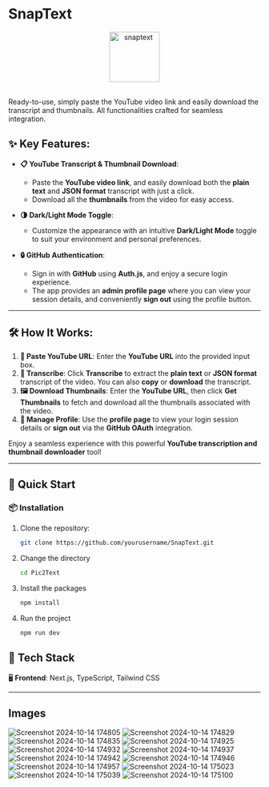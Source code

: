 # SnapText

<div align=center>
  <img src="https://github.com/user-attachments/assets/9b433944-c85e-443d-a20c-410e13a111ec" alt="snaptext" width=100 height=100 />
</div>

<br />

Ready-to-use, simply paste the YouTube video link and easily download the transcript and thumbnails. All functionalities crafted for seamless integration.

## ✨ Key Features:

- **📋 YouTube Transcript & Thumbnail Download**:  
   - Paste the **YouTube video link**, and easily download both the **plain text** and **JSON format** transcript with just a click.  
   - Download all the **thumbnails** from the video for easy access.

- **🌗 Dark/Light Mode Toggle**:  
   - Customize the appearance with an intuitive **Dark/Light Mode** toggle to suit your environment and personal preferences.

- **🔒 GitHub Authentication**:  
   - Sign in with **GitHub** using **Auth.js**, and enjoy a secure login experience.  
   - The app provides an **admin profile page** where you can view your session details, and conveniently **sign out** using the profile button.

---

## 🛠️ How It Works:

1. **🔗 Paste YouTube URL**: Enter the **YouTube URL** into the provided input box.
2. **📝 Transcribe**: Click **Transcribe** to extract the **plain text** or **JSON format** transcript of the video. You can also **copy** or **download** the transcript.
3. **🖼️ Download Thumbnails**: Enter the **YouTube URL**, then click **Get Thumbnails** to fetch and download all the thumbnails associated with the video.
4. **👤 Manage Profile**: Use the **profile page** to view your login session details or **sign out** via the **GitHub OAuth** integration.

Enjoy a seamless experience with this powerful **YouTube transcription and thumbnail downloader** tool!

---

## 🚀 Quick Start

### 📦 Installation

1. Clone the repository:
   ```bash
   git clone https://github.com/yourusername/SnapText.git
   ```
2. Change the directory
   ```bash
   cd Pic2Text
   ```
3. Install the packages
   ```bash
   npm install
   ```
4. Run the project
   ```bash
   npm run dev
   ```
   
## 🧰 Tech Stack
🖥️ **Frontend**: Next.js, TypeScript, Tailwind CSS  

---

## Images

![Screenshot 2024-10-14 174805](https://github.com/user-attachments/assets/8bc95796-4021-411d-bbc0-cdf925a54d2a)
![Screenshot 2024-10-14 174829](https://github.com/user-attachments/assets/1247aac1-4baf-40d0-98d0-6b5bcee57fe9)
![Screenshot 2024-10-14 174835](https://github.com/user-attachments/assets/ff2fff08-2e31-40d6-926c-3d9c486a8b21)
![Screenshot 2024-10-14 174925](https://github.com/user-attachments/assets/77a5eee3-d6a1-40a7-8569-0156798869b0)
![Screenshot 2024-10-14 174932](https://github.com/user-attachments/assets/5cc7d226-a167-4f8c-bf90-3ddbacacf448)
![Screenshot 2024-10-14 174937](https://github.com/user-attachments/assets/55cdda35-56d4-4c42-a6f8-535951df1cb0)
![Screenshot 2024-10-14 174942](https://github.com/user-attachments/assets/e085ddd1-3089-408c-aed9-48d49e00f3de)
![Screenshot 2024-10-14 174946](https://github.com/user-attachments/assets/d7511c49-b429-472a-b923-495680e6a6f7)
![Screenshot 2024-10-14 174957](https://github.com/user-attachments/assets/0702bdee-4849-4ba3-8101-d35b1237b766)
![Screenshot 2024-10-14 175023](https://github.com/user-attachments/assets/9714e46a-f13f-4b1a-99b6-64a5864efe7c)
![Screenshot 2024-10-14 175039](https://github.com/user-attachments/assets/4d8e5731-5b68-428c-87b8-e2840a786dde)
![Screenshot 2024-10-14 175100](https://github.com/user-attachments/assets/2789e7fb-6438-48e7-81b0-9216218d8e2a)
